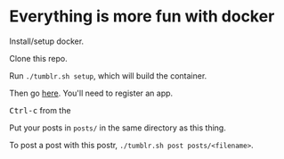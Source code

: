 # Everything is more fun with docker

Install/setup docker.

Clone this repo.

Run `./tumblr.sh setup`, which will build the container.

Then go [here](http://0.0.0.0:4567). You'll need to register an app.

<kbd>Ctrl-c</kbd> from the

Put your posts in `posts/` in the same directory as this thing.

To post a post with this postr, `./tumblr.sh post posts/<filename>`.

